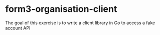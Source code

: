 # form3-organisation-client
The goal of this exercise is to write a client library in Go to access a fake account API
